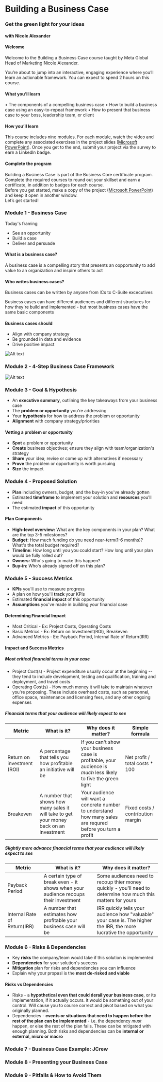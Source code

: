 # Building a Business Case

### Get the green light for your ideas

#### with Nicole Alexander

#### Welcome

Welcome to the Building a Business Case course taught by Meta Global Head of Marketing Nicole Alexander.

You’re about to jump into an interactive, engaging experience where you’ll learn an actionable framework. You can expect to spend 2 hours on this course.


#### What you’ll learn

• The components of a compelling business case
• How to build a business case using an easy-to-repeat framework
• How to present that business case to your boss, leadership team, or client

#### How you’ll learn
This course includes nine modules. For each module, watch the video and complete any associated exercises in the project slides ([Microsoft PowerPoint](https://media.sectionschool.com/courses/building-a-business-case/Building_a_Business_Case_Activity_Packet_(1).pptx)). Once you get to the end, submit your project via the survey to earn a LinkedIn badge.


#### Complete the program
Building a Business Case is part of the Business Core certificate program. Complete the required courses to round out your skillset and earn a certificate, in addition to badges for each course.<br>
Before you get started, make a copy of the project ([Microsoft PowerPoint](https://media.sectionschool.com/courses/building-a-business-case/Building_a_Business_Case_Activity_Packet_(1).pptx)) and keep it open in another window.<br>
Let’s get started!

### Module 1 - Business Case
Today's framing 
- See an opportunity
- Build a case
- Deliver and persuade

#### What is a business case?<br>
A business case is a compelling story that presents an oopportunity to add value to an organization and inspire others to act<br>
#### Who writes business cases?<br>
Business cases can be written by anyone from ICs to C-Suite excecutives

Business cases can have different audiences and different structures for how they're build and implemented - but most business cases have the same basic components
#### Business cases should
- Align with company strategy
- Be grounded in data and evidence
- Drive positive impact

<img src="sc4.png" alt="Alt text" title="Optional title"><br> 
### Module 2 - 4-Step Business Case Framework
<img src="sc5.png" alt="Alt text" title="Optional title"><br> 
### Module 3 - Goal & Hypothesis
- An **executive summary**, outlining the key takeaways from your business case
- The **problem or opportunity** you're addressing
- Your **hypothesis** for how to address the problem or opportunity
- **Alignment** with company strategy/priorities
#### Vetting a problem or opportunity
- **Spot** a problem or opportunity
- **Create** business objectives; ensure they align with team/organization's strategy
- **Share** your idea; revise or come up with alternatives if necessary
- **Prove** the problem or opportunity is worth pursuing
- **Size** the impact
### Module 4 - Proposed Solution
- **Plan** including owners, budget, and the buy-in you've already gotten
- Estimated **timeframe** to implement your solution and **resources** you'll need
- The estimated **impact** of this opportunity
#### Plan Components
- **High-level overview:** What are the key components in your plan? What are the top 3-5 milestones?
- **Budget:** How much funding do you need near-term(1-6 months)? What's the total budget required?
- **Timeline:** How long until you you could start? How long until your plan would be fully rolled out?
- **Owners:** Who's going to make this happen?
- **Buy-in:** Who's already signed off on this plan?
### Module 5 - Success Metrics
- **KPIs** you'll use to measure progress
- A plan on how you'll **track** your KPIs
- Estimated **financial impact** of this opportunity
- **Assumptions** you've made in building your financial case
#### Determining Financial Impact
- Most Critical - Ex: Project Costs, Operating Costs
- Basic Metrics - Ex: Return on Investment(ROI), Breakeven
- Advanced Metrics - Ex: Payback Period, Internal Rate of Return(IRR)
#### Impact and Success Metrics
##### Most critical financial terms in your case
- Project Cost(s) - Project expenditure usually occur at the beginning -- they tend to include development, testing and qualification, training and deployment, and travel costs
- Operating Cost(s) - How much money it will take to maintain whatever you're proposing. These include overhead costs, such as personnel, office space, maintenance and licensing fees, and any other ongoing expenses
##### Financial terms that your audience will likely expect to see
|Metric|What is it?|Why does it matter?|Simple formula|
|---|---|---|---|
|Return on investment (ROI)|A percentage that tells you how profitable an initiative will be|If you can't show your business case is profitable, your audience is *much* less likely to five the green light|Net profit / total costs * 100|
|Breakeven|A number that shows how many sales it will take to get your money back on an investment|Your audience will want a concrete number to understand how many sales are requred before you turn a profit|Fixed costs / contribution margin|
##### Slightly more advance financial terms that your audience will likely expect to see
|Metric|What is it?|Why does it matter?|
|---|---|---|
|Payback Period|A certain type of break even - it shows when your audience recoups their investment|Some audiences need to recoup thier money quickly - you'll need to determine how much this matters for yours|
|Internal Rate of Return(IRR)|A number that estimates how profitable your business case will be|IRR quickly tells your audience how "valuable" your case is. The higher the IRR, the more lucrative the opportunity|
### Module 6 - Risks & Dependencies
- Key **risks** the company/team would take if this solution is implemented
- **Dependencies** for your solution's success
- **Mitigation** plan for risks and dependencies you can influence
- Explain why your propasl is the **most de-risked and viable**
#### Risks vs Dependencies
- Risks - a **hypothetical even that could derail your business case**, or its implementation, if it actually occurs. It would be something out of your control. Will cause you to course correct and pivot based on what you originally planned.
- Dependencies - **events or situations that need to happen before the rest of the plan can be implemented** - i.e. the dependency *must* happen, or else the rest of the plan fails. These can be mitigated with enough planning.
Both risks and dependencies can be **internal or external, micro or macro**
### Module 7 - Business Case Example: JCrew
### Module 8 - Presenting your Business Case
### Module 9 - Pitfalls & How to Avoid Them
